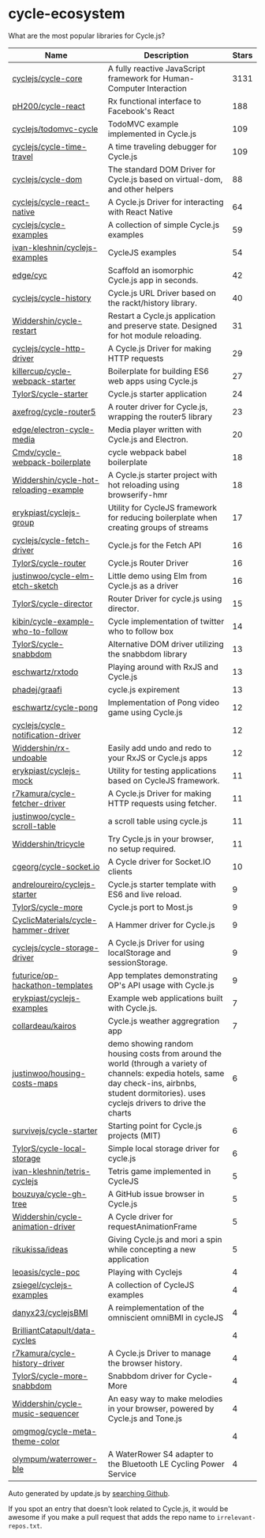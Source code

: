 
# cycle-ecosystem
What are the most popular libraries for Cycle.js?

| Name     | Description       | Stars |
| -------- | ----------------- | ------|
| [cyclejs/cycle-core](https://github.com/cyclejs/cycle-core) | A fully reactive JavaScript framework for Human-Computer Interaction | 3131 |
| [pH200/cycle-react](https://github.com/pH200/cycle-react) | Rx functional interface to Facebook's React | 188 |
| [cyclejs/todomvc-cycle](https://github.com/cyclejs/todomvc-cycle) | TodoMVC example implemented in Cycle.js | 109 |
| [cyclejs/cycle-time-travel](https://github.com/cyclejs/cycle-time-travel) | A time traveling debugger for Cycle.js | 109 |
| [cyclejs/cycle-dom](https://github.com/cyclejs/cycle-dom) | The standard DOM Driver for Cycle.js based on virtual-dom, and other helpers | 88 |
| [cyclejs/cycle-react-native](https://github.com/cyclejs/cycle-react-native) | A Cycle.js Driver for interacting with React Native | 64 |
| [cyclejs/cycle-examples](https://github.com/cyclejs/cycle-examples) | A collection of simple Cycle.js examples | 59 |
| [ivan-kleshnin/cyclejs-examples](https://github.com/ivan-kleshnin/cyclejs-examples) | CycleJS examples | 54 |
| [edge/cyc](https://github.com/edge/cyc) | Scaffold an isomorphic Cycle.js app in seconds. | 42 |
| [cyclejs/cycle-history](https://github.com/cyclejs/cycle-history) | Cycle.js URL Driver based on the rackt/history library. | 40 |
| [Widdershin/cycle-restart](https://github.com/Widdershin/cycle-restart) | Restart a Cycle.js application and preserve state. Designed for hot module reloading. | 31 |
| [cyclejs/cycle-http-driver](https://github.com/cyclejs/cycle-http-driver) | A Cycle.js Driver for making HTTP requests | 29 |
| [killercup/cycle-webpack-starter](https://github.com/killercup/cycle-webpack-starter) | Boilerplate for building ES6 web apps using Cycle.js | 27 |
| [TylorS/cycle-starter](https://github.com/TylorS/cycle-starter) | Cycle.js starter application | 24 |
| [axefrog/cycle-router5](https://github.com/axefrog/cycle-router5) | A router driver for Cycle.js, wrapping the router5 library | 23 |
| [edge/electron-cycle-media](https://github.com/edge/electron-cycle-media) | Media player written with Cycle.js and Electron. | 20 |
| [Cmdv/cycle-webpack-boilerplate](https://github.com/Cmdv/cycle-webpack-boilerplate) | cycle webpack babel boilerplate | 18 |
| [Widdershin/cycle-hot-reloading-example](https://github.com/Widdershin/cycle-hot-reloading-example) | A Cycle.js starter project with hot reloading using browserify-hmr | 18 |
| [erykpiast/cyclejs-group](https://github.com/erykpiast/cyclejs-group) | Utility for CycleJS framework for reducing boilerplate when creating groups of streams | 17 |
| [cyclejs/cycle-fetch-driver](https://github.com/cyclejs/cycle-fetch-driver) | Cycle.js for the Fetch API | 16 |
| [TylorS/cycle-router](https://github.com/TylorS/cycle-router) | Cycle.js Router Driver | 16 |
| [justinwoo/cycle-elm-etch-sketch](https://github.com/justinwoo/cycle-elm-etch-sketch) | Little demo using Elm from Cycle.js as a driver | 16 |
| [TylorS/cycle-director](https://github.com/TylorS/cycle-director) | Router Driver for cycle.js using director. | 15 |
| [kibin/cycle-example-who-to-follow](https://github.com/kibin/cycle-example-who-to-follow) | Cycle implementation of twitter who to follow box | 14 |
| [TylorS/cycle-snabbdom](https://github.com/TylorS/cycle-snabbdom) | Alternative DOM driver utilizing the snabbdom library | 13 |
| [eschwartz/rxtodo](https://github.com/eschwartz/rxtodo) | Playing around with RxJS and Cycle.js | 13 |
| [phadej/graafi](https://github.com/phadej/graafi) | cycle.js expirement | 13 |
| [eschwartz/cycle-pong](https://github.com/eschwartz/cycle-pong) | Implementation of Pong video game using Cycle.js | 12 |
| [cyclejs/cycle-notification-driver](https://github.com/cyclejs/cycle-notification-driver) |  | 12 |
| [Widdershin/rx-undoable](https://github.com/Widdershin/rx-undoable) | Easily add undo and redo to your RxJS or Cycle.js apps | 12 |
| [erykpiast/cyclejs-mock](https://github.com/erykpiast/cyclejs-mock) | Utility for testing applications based on CycleJS framework. | 11 |
| [r7kamura/cycle-fetcher-driver](https://github.com/r7kamura/cycle-fetcher-driver) | A Cycle.js Driver for making HTTP requests using fetcher. | 11 |
| [justinwoo/cycle-scroll-table](https://github.com/justinwoo/cycle-scroll-table) | a scroll table using cycle.js | 11 |
| [Widdershin/tricycle](https://github.com/Widdershin/tricycle) | Try Cycle.js in your browser, no setup required. | 11 |
| [cgeorg/cycle-socket.io](https://github.com/cgeorg/cycle-socket.io) | A Cycle driver for Socket.IO clients | 10 |
| [andreloureiro/cyclejs-starter](https://github.com/andreloureiro/cyclejs-starter) | Cycle.js starter template with ES6 and live reload. | 9 |
| [TylorS/cycle-more](https://github.com/TylorS/cycle-more) | Cycle.js port to Most.js | 9 |
| [CyclicMaterials/cycle-hammer-driver](https://github.com/CyclicMaterials/cycle-hammer-driver) | A Hammer driver for Cycle.js | 9 |
| [cyclejs/cycle-storage-driver](https://github.com/cyclejs/cycle-storage-driver) | A Cycle.js Driver for using localStorage and sessionStorage. | 9 |
| [futurice/op-hackathon-templates](https://github.com/futurice/op-hackathon-templates) | App templates demonstrating OP's API usage with Cycle.js | 9 |
| [erykpiast/cyclejs-examples](https://github.com/erykpiast/cyclejs-examples) | Example web applications built with Cycle.js. | 7 |
| [collardeau/kairos](https://github.com/collardeau/kairos) | Cycle.js weather aggregration app | 7 |
| [justinwoo/housing-costs-maps](https://github.com/justinwoo/housing-costs-maps) | demo showing random housing costs from around the world (through a variety of channels: expedia hotels, same day check-ins, airbnbs, student dormitories).  uses cyclejs drivers to drive the charts | 6 |
| [survivejs/cycle-starter](https://github.com/survivejs/cycle-starter) | Starting point for Cycle.js projects (MIT) | 6 |
| [TylorS/cycle-local-storage](https://github.com/TylorS/cycle-local-storage) | Simple local storage driver for cycle.js | 6 |
| [ivan-kleshnin/tetris-cyclejs](https://github.com/ivan-kleshnin/tetris-cyclejs) | Tetris game implemented in CycleJS | 5 |
| [bouzuya/cycle-gh-tree](https://github.com/bouzuya/cycle-gh-tree) | A GitHub issue browser in Cycle.js | 5 |
| [Widdershin/cycle-animation-driver](https://github.com/Widdershin/cycle-animation-driver) | A Cycle driver for requestAnimationFrame | 5 |
| [rikukissa/ideas](https://github.com/rikukissa/ideas) | Giving Cycle.js and mori a spin while concepting a new application | 5 |
| [leoasis/cycle-poc](https://github.com/leoasis/cycle-poc) | Playing with Cyclejs | 4 |
| [zsiegel/cyclejs-examples](https://github.com/zsiegel/cyclejs-examples) | A collection of CycleJS examples | 4 |
| [danyx23/cyclejsBMI](https://github.com/danyx23/cyclejsBMI) | A reimplementation of the omniscient omniBMI in cycleJS | 4 |
| [BrilliantCatapult/data-cycles](https://github.com/BrilliantCatapult/data-cycles) |  | 4 |
| [r7kamura/cycle-history-driver](https://github.com/r7kamura/cycle-history-driver) | A Cycle.js Driver to manage the browser history. | 4 |
| [TylorS/cycle-more-snabbdom](https://github.com/TylorS/cycle-more-snabbdom) | Snabbdom driver for Cycle-More | 4 |
| [Widdershin/cycle-music-sequencer](https://github.com/Widdershin/cycle-music-sequencer) | An easy way to make melodies in your browser, powered by Cycle.js and Tone.js | 4 |
| [omgmog/cycle-meta-theme-color](https://github.com/omgmog/cycle-meta-theme-color) |  | 4 |
| [olympum/waterrower-ble](https://github.com/olympum/waterrower-ble) | A WaterRower S4 adapter to the Bluetooth LE Cycling Power Service | 4 |

Auto generated by update.js by [searching Github](https://github.com/search?q=cycle+OR+cyclejs+language%3AJavaScript+created%3A>2014-11-01+stars%3A>3&type=Repositories&sort=stars&order=desc&per_page=1000).

If you spot an entry that doesn't look related to Cycle.js, it would be awesome if you make a pull request that adds the repo name to `irrelevant-repos.txt`.
